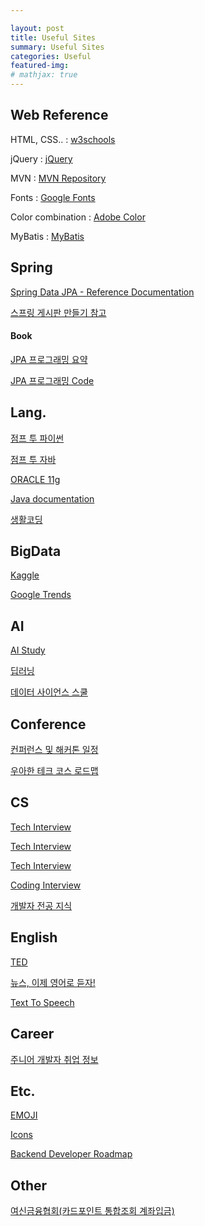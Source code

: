 ```yaml
---

layout: post
title: Useful Sites
summary: Useful Sites
categories: Useful
featured-img: 
# mathjax: true
---
```




## Web Reference

HTML, CSS.. : [w3schools](https://www.w3schools.com/)



jQuery : [jQuery](https://api.jquery.com/)

MVN : [MVN Repository](https://mvnrepository.com/)



Fonts : [Google Fonts](https://fonts.google.com/?subset=korean&selection.family=Noto+Sans+KR:wght@500&sidebar.open=true)

Color combination : [Adobe Color](https://color.adobe.com/ko/create/color-wheel)



MyBatis : [MyBatis](https://blog.mybatis.org/)



## Spring

[Spring Data JPA - Reference Documentation](https://docs.spring.io/spring-data/jpa/docs/1.8.0.RELEASE/reference/html/#jpa.repositories)

[스프링 게시판 만들기 참고](https://melonpeach.tistory.com/category/%EC%9B%B9%EA%B0%9C%EB%B0%9C/%EC%8A%A4%ED%94%84%EB%A7%81%20%EA%B2%8C%EC%8B%9C%ED%8C%90%20%EB%A7%8C%EB%93%A4%EA%B8%B0?page=1)

#### Book

[JPA 프로그래밍 요약](https://ultrakain.gitbooks.io/jpa/content/)

[JPA 프로그래밍 Code](https://github.com/holyeye/jpabook)



## Lang.

[점프 투 파이썬](https://wikidocs.net/book/1)

[점프 투 자바](https://wikidocs.net/book/31)

[ORACLE 11g](https://wikidocs.net/book/550)

[Java documentation](https://docs.oracle.com/javase/8/docs/api/)

[생활코딩](https://opentutorials.org/course/1)



## BigData

[Kaggle](https://www.kaggle.com/datasets)

[Google Trends](https://trends.google.com/trends/?geo=US)



## AI

[AI Study](http://www.aistudy.co.kr/)

[딥러닝](https://bbongcol.github.io/deep-learning-bookmarks/)

[데이터 사이언스 스쿨](https://datascienceschool.net/intro.html)



## Conference

[컨퍼런스 및 해커톤 일정](https://github.com/brave-people/Dev-Event)

[우아한 테크 코스 로드맵](https://github.com/woowacourse/roadmap)



## CS

[Tech Interview](https://github.com/JaeYeopHan/Interview_Question_for_Beginner)

[Tech Interview](https://gyoogle.dev/blog/)

[Tech Interview](https://goodgid.github.io/Prepared-for-Computer-Science/)

[Coding Interview](https://github.com/jwasham/coding-interview-university)

[개발자 전공 지식](https://github.com/gyoogle/tech-interview-for-developer)



## English

[TED](https://www.ted.com/)

[뉴스, 이제 영어로 듣자!](https://news.naver.com/main/hotissue/sectionList.nhn?mid=hot&sid1=104&cid=933879)

[Text To Speech](https://text-to-speech.imtranslator.net/speech.asp)



## Career

[주니어 개발자 취업 정보](https://github.com/jojoldu/junior-recruit-scheduler)



## Etc.

[EMOJI](https://www.webfx.com/tools/emoji-cheat-sheet/)

[Icons](https://fontello.com/)

[Backend Developer Roadmap](https://roadmap.sh/backend)



## Other

[여신금융협회(카드포인트 통합조회 계좌입금)](https://www.cardpoint.or.kr/)